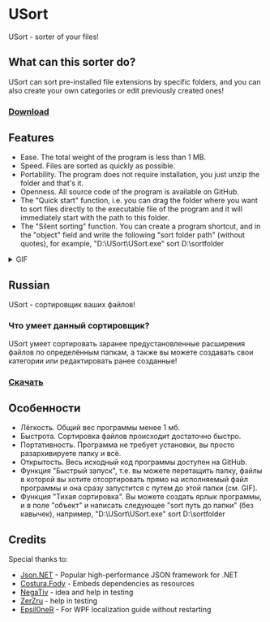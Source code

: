 # USort
USort - sorter of your files!
## What can this sorter do?
USort can sort pre-installed file extensions by specific folders, and you can also create your own categories or edit previously created ones!
### [Download](https://github.com/Net2Fox/USort/releases/download/1.0.0/USort.1.0.rar)
## Features
- Ease. The total weight of the program is less than 1 MB.
- Speed. Files are sorted as quickly as possible.
- Portability. The program does not require installation, you just unzip the folder and that's it.
- Openness. All source code of the program is available on GitHub.
- The "Quick start" function, i.e. you can drag the folder where you want to sort files directly to the executable file of the program and it will immediately start with the path to this folder.
- The "Silent sorting" function. You can create a program shortcut, and in the "object" field and write the following "sort folder path" (without quotes), for example, "D:\USort\USort.exe" sort D:\sortfolder


<details>
  <summary>GIF</summary>
  
  ![](https://github.com/Net2Fox/USort/blob/master/New%20Quick%20Start.gif)
  
</details>

## Russian
USort - сортировщик ваших файлов!
### Что умеет данный сортировщик?
USort умеет сортировать заранее предустановленные расширения файлов по определённым папкам, а также вы можете создавать свои категории или редактировать ранее созданные!
### [Скачать](https://github.com/Net2Fox/USort/releases/download/1.0.0/USort.1.0.rar)
## Особенности
- Лёгкость. Общий вес программы менее 1 мб.
- Быстрота. Сортировка файлов происходит достаточно быстро.
- Портативность. Программа не требует установки, вы просто разархивируете папку и всё.
- Открытость. Весь исходный код программы доступен на GitHub.
- Функция "Быстрый запуск", т.е. вы можете перетащить папку, файлы в которой вы хотите отсортировать прямо на исполняемый файл программы и она сразу запустится с путем до этой папки (см. GIF).
- Функция "Тихая сортировка". Вы можете создать ярлык программы, и в поле "объект" и написать следующее "sort путь до папки" (без кавычек), например, "D:\USort\USort.exe" sort D:\sortfolder


## Credits
Special thanks to:
- [Json.NET](https://www.newtonsoft.com/json) - Popular high-performance JSON framework for .NET
- [Costura.Fody](https://github.com/Fody/Costura) - Embeds dependencies as resources
- [NegaTiv](https://vk.com/lilnegativ) - idea and help in testing
- [ZerZru](https://github.com/ZerZru) - help in testing
- [Epsil0neR](https://github.com/Epsil0neR/WPF-Localization) - For WPF localization guide without restarting

